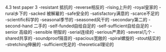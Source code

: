 4.3 test paper 3
-resistant 抵抗的
-reverse相反的
-rising上升的
-royal皇家的
-rural乡下的
-sacked 被解雇的
-safe安全的
-satisfactory满意的
-scarce不足的
-scientific科学的
-seasonal季节的
-seasoned风干的
-secondary第二的
-second-hand 二手的
-self-funded自给自足的
-self-sufficient自给自足的
-senior 高级的
-sensible 明智的
-serial连续的
-serious严肃的
-several几个
-shared共享的
-soundproof隔音的
-spacious宽敞的
-spiral螺旋的
-stout结实的
-stretching伸展的
-sufficient充足的
-theoretical理论的
